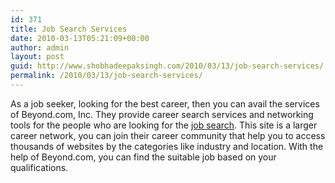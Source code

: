```yaml
---
id: 371
title: Job Search Services
date: 2010-03-13T05:21:09+00:00
author: admin
layout: post
guid: http://www.shobhadeepaksingh.com/2010/03/13/job-search-services/
permalink: /2010/03/13/job-search-services/
---
```

As a job seeker, looking for the best career, then you can avail the services of Beyond.com, Inc. They provide career search services and networking tools for the people who are looking for the [job search](http://www.beyond.com). This site is a larger career network, you can join their career community that help you to access thousands of websites by the categories like industry and location. With the help of Beyond.com, you can find the suitable job based on your qualifications.